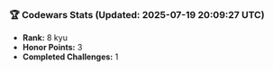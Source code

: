 ### 🏆 Codewars Stats (Updated: 2025-07-19 20:09:27 UTC)

- **Rank:** 8 kyu
- **Honor Points:** 3
- **Completed Challenges:** 1
